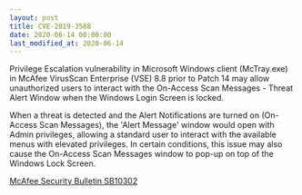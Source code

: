 ```yaml
---
layout: post
title: CVE-2019-3588
date: 2020-06-14 00:00:00
last_modified_at: 2020-06-14
---
```


Privilege Escalation vulnerability in Microsoft Windows client (McTray.exe) in McAfee VirusScan Enterprise (VSE) 8.8 prior to Patch 14 may allow unauthorized users to interact with the On-Access Scan Messages - Threat Alert Window when the Windows Login Screen is locked.

When a threat is detected and the Alert Notifications are turned on (On-Access Scan Messages), the 'Alert Message' window would open with Admin privileges, allowing a standard user to interact with the available menus with elevated privileges. In certain conditions, this issue may also cause the On-Access Scan Messages window to pop-up on top of the Windows Lock Screen.

[McAfee Security Bulletin SB10302](https://kc.mcafee.com/corporate/index?page=content&id=SB10302)
